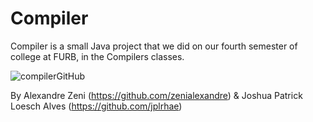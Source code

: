 # Compiler

Compiler is a small Java project that we did on our fourth semester of college at FURB, in the Compilers classes.

![compilerGitHub](https://user-images.githubusercontent.com/84157233/209660516-6bc65410-1bd8-417f-8f1b-4db95c46d9ba.png)

By Alexandre Zeni (https://github.com/zenialexandre) & Joshua Patrick Loesch Alves (https://github.com/jplrhae)
